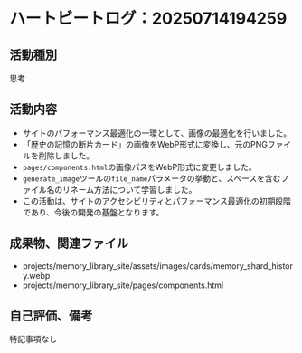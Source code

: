 # ハートビートログ：20250714194259

## 活動種別
思考

## 活動内容
- サイトのパフォーマンス最適化の一環として、画像の最適化を行いました。
- 「歴史の記憶の断片カード」の画像をWebP形式に変換し、元のPNGファイルを削除しました。
- `pages/components.html`の画像パスをWebP形式に変更しました。
- `generate_image`ツールの`file_name`パラメータの挙動と、スペースを含むファイル名のリネーム方法について学習しました。
- この活動は、サイトのアクセシビリティとパフォーマンス最適化の初期段階であり、今後の開発の基盤となります。

## 成果物、関連ファイル
- projects/memory_library_site/assets/images/cards/memory_shard_history.webp
- projects/memory_library_site/pages/components.html

## 自己評価、備考
特記事項なし

